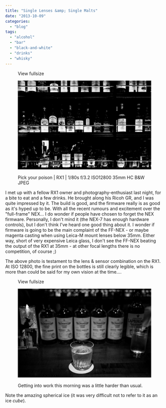 ```yaml
---
title: "Single Lenses &amp; Single Malts"
date: "2013-10-09"
categories: 
  - "blog"
tags: 
  - "alcohol"
  - "bar"
  - "black-and-white"
  - "drinks"
  - "whisky"
---
```


<figure>

View fullsize

![Pick your poison | RX1 | 1/80s f/3.2 ISO12800 35mm HC B&amp;W JPEG](/assets/images/3a458-20131008-mi-1458.jpg)

<figcaption>



Pick your poison | RX1 | 1/80s f/3.2 ISO12800 35mm HC B&W JPEG





</figcaption>



</figure>

I met up with a fellow RX1 owner and photography-enthusiast last night, for a bite to eat and a few drinks. He brought along his Ricoh GR, and I was quite impressed by it. The build is good, and the firmware really is as good as it's hyped up to be. With all the recent rumours and excitement over the "full-frame" NEX... I do wonder if people have chosen to forget the NEX firmware. Personally, I don't mind it (the NEX-7 has enough hardware controls), but I don't think I've heard one good thing about it. I wonder if firmware is going to be the main complaint of the FF-NEX - or maybe magenta casting when using Leica-M mount lenses below 35mm. Either way, short of very expensive Leica glass, I don't see the FF-NEX beating the output of the RX1 at 35mm - at other focal lengths there is no competition, of course ;)

The above photo is testament to the lens & sensor combination on the RX1. At ISO 12800, the fine print on the bottles is still clearly legible, which is more than could be said for my own vision at the time....

<figure>

View fullsize

![Getting into work this morning was a little harder than usual.](/assets/images/d8feb-20131008-mi-1456.jpg)

<figcaption>



Getting into work this morning was a little harder than usual.





</figcaption>



</figure>

Note the amazing spherical ice (it was very difficult not to refer to it as an ice _cube_).
